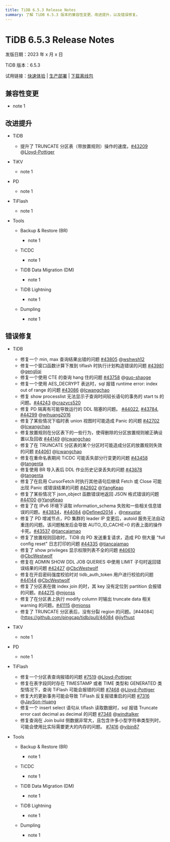 ```yaml
---
title: TiDB 6.5.3 Release Notes
summary: 了解 TiDB 6.5.3 版本的兼容性变更、改进提升，以及错误修复。
---
```


# TiDB 6.5.3 Release Notes

发版日期：2023 年 x 月 x 日

TiDB 版本：6.5.3

试用链接：[快速体验](https://docs.pingcap.com/zh/tidb/v6.5/quick-start-with-tidb) | [生产部署](https://docs.pingcap.com/zh/tidb/v6.5/production-deployment-using-tiup) | [下载离线包](https://cn.pingcap.com/product-community/?version=v6.5.3#version-list)

## 兼容性变更

- note 1

## 改进提升

+ TiDB

    - 提升了 TRUNCATE 分区表（带放置规则）操作的速度。[#43209](https://github.com/pingcap/tidb/pull/43209) @[Lloyd-Pottiger](https://github.com/Lloyd-Pottiger)

+ TiKV

    - note 1

+ PD

    - note 1

+ TiFlash

    - note 1

+ Tools

    + Backup & Restore (BR)

        - note 1

    + TiCDC

        - note 1

    + TiDB Data Migration (DM)

        - note 1

    + TiDB Lightning

        - note 1

    + Dumpling

        - note 1

## 错误修复

+ TiDB

    - 修复一个 min, max 查询结果出错的问题  [#43805](https://github.com/pingcap/tidb/issues/43805) @[wshwsh12](https://github.com/wshwsh12)
    - 修复一个窗口函数计算下推到 tiflash 时执行计划构造错误的问题 [#43981](https://github.com/pingcap/tidb/issues/43981) @[gengliqi](https://github.com/gengliqi)
    - 修复一个使用 CTE 的查询 hang 住的问题 [#43758](https://github.com/pingcap/tidb/issues/43758) @[guo-shaoge](https://github.com/guo-shaoge)
    - 修复一个使用 AES_DECRYPT 表达时，sql 报错 runtime error: index out of range 的问题 [#43086](https://github.com/pingcap/tidb/issues/43086) @[lcwangchao](https://github.com/lcwangchao)
    - 修复 show processlist 无法显示子查询时间较长语句的事务的 start ts 的问题。[#44243](https://github.com/pingcap/tidb/pull/44243) @[crazycs520](https://github.com/crazycs520)
    - 修复 PD 隔离有可能导致运行的 DDL 阻塞的问题。 [#44022](https://github.com/pingcap/tidb/pull/44022), [#43784](https://github.com/pingcap/tidb/pull/43784), [#44299](https://github.com/pingcap/tidb/pull/44299) @[wjhuang2016](https://github.com/wjhuang2016) 
    - 修复了某些情况下临时表 union 视图时可能造成 Panic 的问题 [#42702](https://github.com/pingcap/tidb/pull/42702) @[lcwangchao](https://github.com/lcwangchao) 
    - 修复放置规则在分区表下的一些行为，使得删除的分区放置规则被正确设置以及回收 [#44149](https://github.com/pingcap/tidb/pull/44149) @[lcwangchao](https://github.com/lcwangchao) 
    - 修复了在 TRUNCATE 分区表的某个分区时可能造成分区的放置规则失效的问题 [#44061](https://github.com/pingcap/tidb/pull/44061) @[lcwangchao](https://github.com/lcwangchao) 
    - 修复在重命名表期间 TiCDC 可能丢失部分行变更的问题 [#43458](https://github.com/pingcap/tidb/pull/43458) @[tangenta](https://github.com/tangenta) 
    - 修复使用 BR 导入表后 DDL 作业历史记录丢失的问题 [#43878](https://github.com/pingcap/tidb/pull/43878) @[tangenta](https://github.com/tangenta) 
    - 修复了在启用 CursorFetch 时执行其他语句后继续 Fetch 或 Close 可能出现 Panic 或错误结果的问题 [#42602](https://github.com/pingcap/tidb/pull/42602) @[YangKeao](https://github.com/YangKeao) 
    - 修复了某些情况下 json_object 函数错误地返回 JSON 格式错误的问题 [#44100](https://github.com/pingcap/tidb/pull/44100) @[YangKeao](https://github.com/YangKeao) 
    - 修复了在 IPv6 环境下读取 information_schema 失败和一些相关信息错误的问题。[#43834](https://github.com/pingcap/tidb/pull/43834)，[#44084]([https://github.com/pingcap/tidb/pull/44084) @[Defined2014](](https://github.com/pingcap/tidb/pull/44084)@[Defined2014]()https://github.com/Defined2014) ，@[nexustar](https://github.com/nexustar)
    - 修复了 PD 增减节点，PD 集群的 leader IP 变更后，autoid 服务无法自动重连的问题。该问题触发后会导致 AUTO_ID_CACHE=0 的表上面的操作卡死。[#43537](https://github.com/pingcap/tidb/pull/43537) @[tiancaiamao](https://github.com/tiancaiamao) 
    - 修复了放置规则回收时，TiDB 向 PD 发送重复请求，造成 PD 侧大量 "full config reset" 日志打印的问题 [#44335](https://github.com/pingcap/tidb/pull/44335) @[tiancaiamao](https://github.com/tiancaiamao) 
    - 修复了 show privileges 显示权限列表不全的问题 [#40610](https://github.com/pingcap/tidb/pull/40610) @[CbcWestwolf](https://github.com/CbcWestwolf)
    - 修复在 ADMIN SHOW DDL JOB QUERIES 中使用 LIMIT 子句时返回错误结果的问题 [#42427](https://github.com/pingcap/tidb/pull/42427) @[CbcWestwolf](https://github.com/CbcWestwolf) 
    - 修复在开启密码强度校验时对 tidb_auth_token 用户进行校验的问题 [#44144](https://github.com/pingcap/tidb/pull/44144) @[CbcWestwolf](https://github.com/CbcWestwolf) 
    - 修复了分区表在做 index join 的时，其 key 没有定位到 partition 会报错的问题。[#44275](https://github.com/pingcap/tidb/pull/44275) @[mjonss](https://github.com/mjonss) 
    - 修复了在分区表上执行 modify column 时输出 truncate data 相关 warning 的问题。[#41115](https://github.com/pingcap/tidb/pull/41115)  @[mjonss](https://github.com/mjonss) 
    - 修复了 TRUNCATE 分区表后，没有分裂 region 的问题。[#44084](https://github.com/pingcap/tidb/pull/44084 @[jiyfhust](https://github.com/jiyfhust)

+ TiKV

    - note 1

+ PD

    - note 1

+ TiFlash

    - 修复一个分区表查询报错的问题 [#7519](https://github.com/pingcap/tiflash/issues/7519) @[Lloyd-Pottiger](https://github.com/Lloyd-Pottiger)
    - 修复在表字段同时存在 TIMESTAMP 或者 TIME 类型和 GENERATED 类型情况下，查询 TiFlash 可能会报错的问题 [#7468](https://github.com/pingcap/tiflash/issues/7468) @[Lloyd-Pottiger](https://github.com/Lloyd-Pottiger)
    - 修复大的更新事务可能会导致 TiFlash 反复报错重启的问题 [#7316](https://github.com/pingcap/tiflash/issues/7316) @[JaySon-Huang](https://github.com/JaySon-Huang)
    - 修复一个 insert select 语句从 tiflash 读取数据时，sql 报错 Truncate error cast decimal as decimal 的问题 [#7348](https://github.com/pingcap/tiflash/issues/7348) @[windtalker](https://github.com/windtalker)
   - 修复查询在 Join build 侧数据非常大，且包含许多小型字符串类型列时，可能会使用比实际需要更大的内存的问题。 [#7416](https://github.com/pingcap/tiflash/issues/7416) @[yibin87](https://github.com/yibin87)

+ Tools

    + Backup & Restore (BR)

        - note 1

    + TiCDC

        - note 1

    + TiDB Data Migration (DM)

        - note 1

    + TiDB Lightning

        - note 1

    + Dumpling

        - note 1
